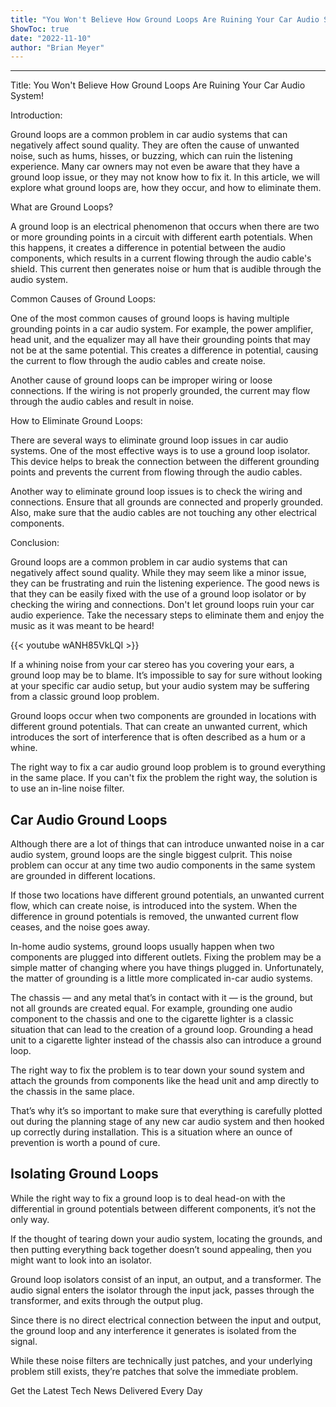 ```yaml
---
title: "You Won't Believe How Ground Loops Are Ruining Your Car Audio System!"
ShowToc: true 
date: "2022-11-10"
author: "Brian Meyer"
---
```

*****
Title: You Won't Believe How Ground Loops Are Ruining Your Car Audio System!

Introduction:

Ground loops are a common problem in car audio systems that can negatively affect sound quality. They are often the cause of unwanted noise, such as hums, hisses, or buzzing, which can ruin the listening experience. Many car owners may not even be aware that they have a ground loop issue, or they may not know how to fix it. In this article, we will explore what ground loops are, how they occur, and how to eliminate them.

What are Ground Loops?

A ground loop is an electrical phenomenon that occurs when there are two or more grounding points in a circuit with different earth potentials. When this happens, it creates a difference in potential between the audio components, which results in a current flowing through the audio cable's shield. This current then generates noise or hum that is audible through the audio system.

Common Causes of Ground Loops:

One of the most common causes of ground loops is having multiple grounding points in a car audio system. For example, the power amplifier, head unit, and the equalizer may all have their grounding points that may not be at the same potential. This creates a difference in potential, causing the current to flow through the audio cables and create noise.

Another cause of ground loops can be improper wiring or loose connections. If the wiring is not properly grounded, the current may flow through the audio cables and result in noise.

How to Eliminate Ground Loops:

There are several ways to eliminate ground loop issues in car audio systems. One of the most effective ways is to use a ground loop isolator. This device helps to break the connection between the different grounding points and prevents the current from flowing through the audio cables.

Another way to eliminate ground loop issues is to check the wiring and connections. Ensure that all grounds are connected and properly grounded. Also, make sure that the audio cables are not touching any other electrical components.

Conclusion:

Ground loops are a common problem in car audio systems that can negatively affect sound quality. While they may seem like a minor issue, they can be frustrating and ruin the listening experience. The good news is that they can be easily fixed with the use of a ground loop isolator or by checking the wiring and connections. Don't let ground loops ruin your car audio experience. Take the necessary steps to eliminate them and enjoy the music as it was meant to be heard!

{{< youtube wANH85VkLQI >}} 




If a whining noise from your car stereo has you covering your ears, a ground loop may be to blame. It’s impossible to say for sure without looking at your specific car audio setup, but your audio system may be suffering from a classic ground loop problem.

 

Ground loops occur when two components are grounded in locations with different ground potentials. That can create an unwanted current, which introduces the sort of interference that is often described as a hum or a whine.

 

The right way to fix a car audio ground loop problem is to ground everything in the same place. If you can't fix the problem the right way, the solution is to use an in-line noise filter.

 
##   Car Audio Ground Loops  
 

Although there are a lot of things that can introduce unwanted noise in a car audio system, ground loops are the single biggest culprit. This noise problem can occur at any time two audio components in the same system are grounded in different locations.

 

If those two locations have different ground potentials, an unwanted current flow, which can create noise, is introduced into the system. When the difference in ground potentials is removed, the unwanted current flow ceases, and the noise goes away.

 

In-home audio systems, ground loops usually happen when two components are plugged into different outlets. Fixing the problem may be a simple matter of changing where you have things plugged in. Unfortunately, the matter of grounding is a little more complicated in-car audio systems.

 

The chassis — and any metal that’s in contact with it — is the ground, but not all grounds are created equal. For example, grounding one audio component to the chassis and one to the cigarette lighter is a classic situation that can lead to the creation of a ground loop. Grounding a head unit to a cigarette lighter instead of the chassis also can introduce a ground loop.

 

The right way to fix the problem is to tear down your sound system and attach the grounds from components like the head unit and amp directly to the chassis in the same place.

 

That’s why it’s so important to make sure that everything is carefully plotted out during the planning stage of any new car audio system and then hooked up correctly during installation. This is a situation where an ounce of prevention is worth a pound of cure.

 
##   Isolating Ground Loops  
 

While the right way to fix a ground loop is to deal head-on with the differential in ground potentials between different components, it’s not the only way.

 

If the thought of tearing down your audio system, locating the grounds, and then putting everything back together doesn’t sound appealing, then you might want to look into an isolator.

 

Ground loop isolators consist of an input, an output, and a transformer. The audio signal enters the isolator through the input jack, passes through the transformer, and exits through the output plug.

 

Since there is no direct electrical connection between the input and output, the ground loop and any interference it generates is isolated from the signal.

 

While these noise filters are technically just patches, and your underlying problem still exists, they’re patches that solve the immediate problem.

 

Get the Latest Tech News Delivered Every Day




